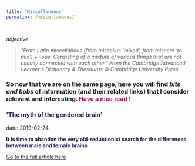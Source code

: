 ```yaml
---
title: "Miscellaneous"
permalink: /miscellaneous/

---
```

<i>adjective</i>

> <dfn> "From Latin miscellaneus (from miscellus ‘mixed’, from miscere ‘to mix’) + -ous. </dfn> 
><dfn> Consisting of a mixture of various things that are not usually connected with each other." </dfn> 
<i>From the Cambridge Advanced Learner's Dictionary & Thesaurus © Cambridge University Press</i>


### So now that we are on the same page, here you will find <i>bits and bobs</i> of information (and their related links) that I consider relevant and interesting. <b style="color:#b30760"> Have a nice read !</b>


###  <b style="color:#2f1752">'The myth of the gendered brain'</b>
date: 2019-02-24

<b style="color:#2f1752"> It is time to abandon the very old-reductionist search for the differences between male and female brains</b>

[Go to the full article here](https://www.theguardian.com/science/2019/feb/24/meet-the-neuroscientist-shattering-the-myth-of-the-gendered-brain-gina-rippon?fbclid=IwAR3WNq3P6XzXDS64jshVfo7D7MhAFPxCvcCQgr2LXQYAOJVH-L5lJHZzHTQ)
